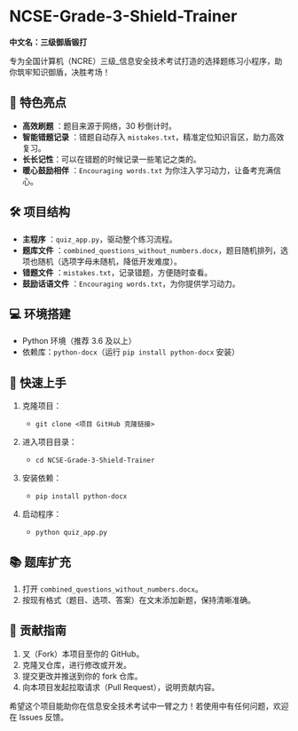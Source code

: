 # NCSE-Grade-3-Shield-Trainer

**中文名：三级御盾锻打**

专为全国计算机（NCRE）三级_信息安全技术考试打造的选择题练习小程序，助你筑牢知识御盾，决胜考场！

## 🌟 特色亮点

  * **高效刷题** ：题目来源于网络，30 秒倒计时。
  * **智能错题记录** ：错题自动存入 `mistakes.txt`，精准定位知识盲区，助力高效复习。
  * **长长记性**：可以在错题的时候记录一些笔记之类的。
  * **暖心鼓励相伴** ：`Encouraging words.txt` 为你注入学习动力，让备考充满信心。

## 🛠️ 项目结构

  * **主程序** ：`quiz_app.py`，驱动整个练习流程。
  * **题库文件** ：`combined_questions_without_numbers.docx`，题目随机排列，选项也随机（选项字母未随机，降低开发难度）。
  * **错题文件** ：`mistakes.txt`，记录错题，方便随时查看。
  * **鼓励话语文件** ：`Encouraging words.txt`，为你提供学习动力。

## 💻 环境搭建

  * Python 环境（推荐 3.6 及以上）
  * 依赖库：`python-docx`（运行 `pip install python-docx` 安装）

## 🚀 快速上手

  1. 克隆项目：

     * `git clone <项目 GitHub 克隆链接>`

  2. 进入项目目录：

     * `cd NCSE-Grade-3-Shield-Trainer`

  3. 安装依赖：

     * `pip install python-docx`

  4. 启动程序：

     * `python quiz_app.py`

## 📚 题库扩充

  1. 打开 `combined_questions_without_numbers.docx`。
  2. 按现有格式（题目、选项、答案）在文末添加新题，保持清晰准确。

## 🤝 贡献指南

  1. 叉（Fork）本项目至你的 GitHub。
  2. 克隆叉仓库，进行修改或开发。
  3. 提交更改并推送到你的 fork 仓库。
  4. 向本项目发起拉取请求（Pull Request），说明贡献内容。

希望这个项目能助你在信息安全技术考试中一臂之力！若使用中有任何问题，欢迎在 Issues 反馈。
